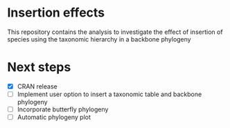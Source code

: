 
<!-- README.md is generated from README.Rmd. Please edit that file -->

# Insertion effects

This repository contains the analysis to investigate the effect of
insertion of species using the taxonomic hierarchy in a backbone
phylogeny

# Next steps

  - [x] CRAN release
  - [ ] Implement user option to insert a taxonomic table and backbone
    phylogeny
  - [ ] Incorporate butterfly phylogeny
  - [ ] Automatic phylogeny plot
